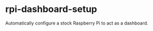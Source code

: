 rpi-dashboard-setup
===================

Automatically configure a stock Raspberry Pi to act as a dashboard.
